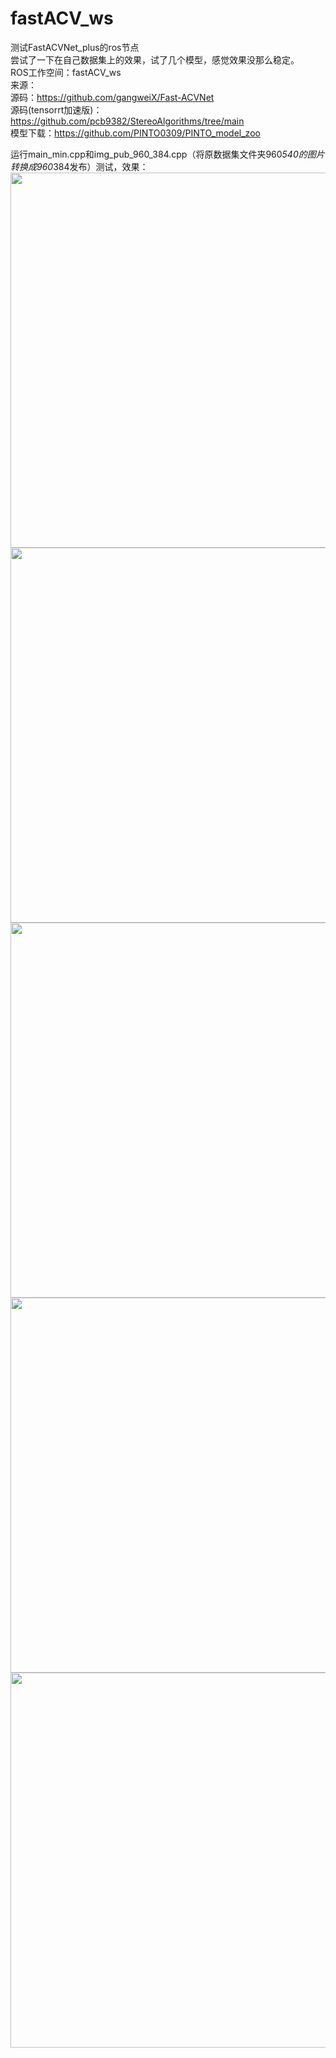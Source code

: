 # fastACV_ws
测试FastACVNet_plus的ros节点<br />
尝试了一下在自己数据集上的效果，试了几个模型，感觉效果没那么稳定。<br />
ROS工作空间：fastACV_ws<br />
来源：<br />
源码：https://github.com/gangweiX/Fast-ACVNet<br />
源码(tensorrt加速版)：https://github.com/pcb9382/StereoAlgorithms/tree/main<br />
模型下载：https://github.com/PINTO0309/PINTO_model_zoo<br />

运行main_min.cpp和img_pub_960_384.cpp（将原数据集文件夹960*540的图片转换成960*384发布）测试，效果：<br />
<img src="https://github.com/HLkyss/fastACV_ws/assets/69629475/f43bdff6-ae72-4e46-ad4f-da53e7e89c55" width="600"> <br />
<img src="https://github.com/HLkyss/fastACV_ws/assets/69629475/f6278b42-004d-4e94-acd8-6ace493ad2b7" width="600"> <br />
<img src="https://github.com/HLkyss/fastACV_ws/assets/69629475/e8ac224b-ba66-4b17-a6c6-a53e2c6c889f" width="600"> <br />
<img src="https://github.com/HLkyss/fastACV_ws/assets/69629475/d3d168c0-8d4b-48c7-8784-42f8ff163714" width="600"> <br />
<img src="https://github.com/HLkyss/fastACV_ws/assets/69629475/7dafc63c-864e-4d2e-bc04-7a603fe0d9b7" width="600"> <br />

